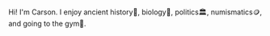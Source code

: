 Hi! I'm Carson. I enjoy ancient history📜, biology🧬, politics🏛️, numismatics🪙, and going to the gym💪.
